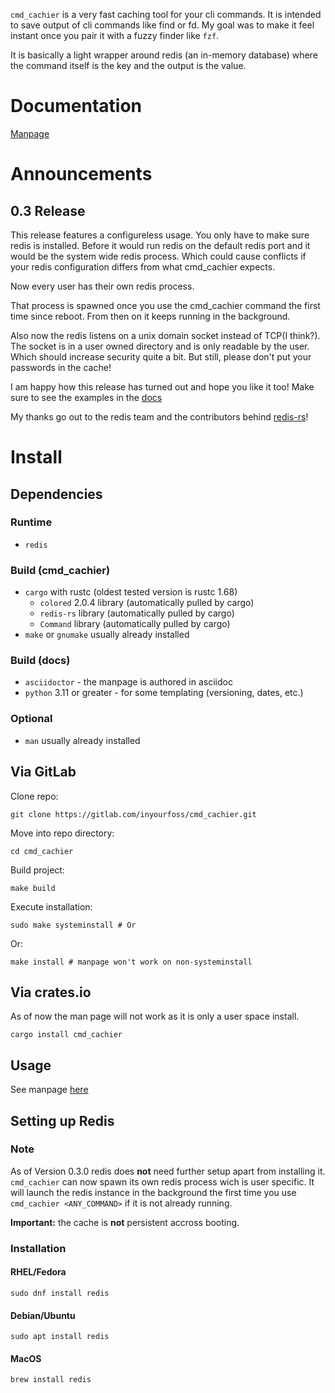 
`cmd_cachier` is a very fast caching tool for your cli commands.
It is intended to save output of cli commands like find or fd.
My goal was to make it feel instant once you pair it with a fuzzy finder like `fzf`.


It is basically a light wrapper around redis (an in-memory database) where the command itself is the key and the output is the value.

# Documentation

[Manpage](https://gitlab.com/inyourfoss/cmd_cachier/-/blob/main/docs/cmd_cachier.1.pdf?ref_type=heads)

# Announcements
## 0.3 Release

This release features a configureless usage. You only have to make sure redis is installed.
Before it would run redis on the default redis port and it would be the system wide redis process. 
Which could cause conflicts if your redis configuration differs from what cmd_cachier expects.

Now every user has their own redis process. 

That process is spawned once you use the cmd_cachier command the first time since reboot. From then on it keeps running in the background.

Also now the redis listens on a unix domain socket instead of TCP(I think?). 
The socket is in a user owned directory and is only readable by the user.
Which should increase security quite a bit. 
But still, please don't put your passwords in the cache!

I am happy how this release has turned out and hope you like it too!
Make sure to see the examples in the [docs](https://gitlab.com/inyourfoss/cmd_cachier/-/blob/main/docs/cmd_cachier.1.pdf?ref_type=heads)

My thanks go out to the redis team and the contributors behind [redis-rs](https://crates.io/teams/github:redis-rs:release-team)!

# Install 
## Dependencies
### Runtime
- `redis`
### Build (cmd_cachier)
- `cargo` with rustc (oldest tested version is rustc 1.68)
  - `colored` 2.0.4 library (automatically pulled by cargo)
  - `redis-rs` library (automatically pulled by cargo)
  - `Command` library (automatically pulled by cargo)
- `make` or `gnumake` usually already installed
### Build (docs)
- `asciidoctor` - the manpage is authored in asciidoc
- `python` 3.11 or greater - for some templating (versioning, dates, etc.)
### Optional
- `man` usually already installed

## Via GitLab
Clone repo:
```
git clone https://gitlab.com/inyourfoss/cmd_cachier.git
```
Move into repo directory:
```
cd cmd_cachier 
```
Build project:
```
make build
```
Execute installation:
```
sudo make systeminstall # Or
```
Or:
```
make install # manpage won't work on non-systeminstall
```

## Via crates.io
As of now the man page will not work as it is only a user space install. 
```
cargo install cmd_cachier
```
## Usage
See manpage [here](https://gitlab.com/inyourfoss/cmd_cachier/-/blob/main/docs/cmd_cachier.1.pdf?ref_type=heads)

## Setting up Redis
### Note
As of Version 0.3.0 redis does **not** need further setup apart from installing it.
`cmd_cachier` can now spawn its own redis process wich is user specific.
It will launch the redis instance in the background 
the first time you use `cmd_cachier <ANY_COMMAND>` if it is not already running.

**Important:** the cache is **not** persistent accross booting.

### Installation
#### **RHEL/Fedora**
```
sudo dnf install redis
```

#### **Debian/Ubuntu**
```
sudo apt install redis
```

#### **MacOS**
```
brew install redis
```

